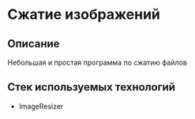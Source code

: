 # Сжатие изображений

## Описание
Небольшая и простая программа по сжатию файлов


## Стек используемых технологий
+ ImageResizer
